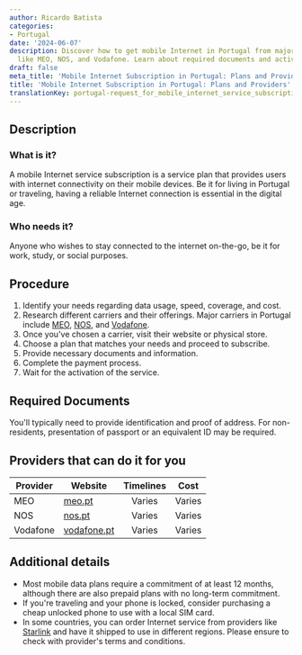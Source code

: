 ```yaml
---
author: Ricardo Batista
categories:
- Portugal
date: '2024-06-07'
description: Discover how to get mobile Internet in Portugal from major providers
  like MEO, NOS, and Vodafone. Learn about required documents and activation process.
draft: false
meta_title: 'Mobile Internet Subscription in Portugal: Plans and Providers'
title: 'Mobile Internet Subscription in Portugal: Plans and Providers'
translationKey: portugal-request_for_mobile_internet_service_subscription
---
```



## Description
### What is it?
A mobile Internet service subscription is a service plan that provides users with internet connectivity on their mobile devices. Be it for living in Portugal or traveling, having a reliable Internet connection is essential in the digital age.

### Who needs it?
Anyone who wishes to stay connected to the internet on-the-go, be it for work, study, or social purposes.

## Procedure
1. Identify your needs regarding data usage, speed, coverage, and cost.
2. Research different carriers and their offerings. Major carriers in Portugal include [MEO](https://www.meo.pt/), [NOS](https://www.nos.pt/), and [Vodafone](https://www.vodafone.pt/).
3. Once you've chosen a carrier, visit their website or physical store.
4. Choose a plan that matches your needs and proceed to subscribe.
5. Provide necessary documents and information.
6. Complete the payment process.
7. Wait for the activation of the service.

## Required Documents
You'll typically need to provide identification and proof of address. For non-residents, presentation of passport or an equivalent ID may be required. 

## Providers that can do it for you

| Provider        |     Website     |     Timelines    |       Cost      |
| --------------- | --------------- |  :-------------: | :-------------: |
| MEO             | [meo.pt](https://www.meo.pt/)            |      Varies      |        Varies       |
| NOS             | [nos.pt](https://www.nos.pt/)            |      Varies      |        Varies       |
| Vodafone        | [vodafone.pt](https://www.vodafone.pt/)            |      Varies      |        Varies       |

## Additional details
* Most mobile data plans require a commitment of at least 12 months, although there are also prepaid plans with no long-term commitment.
* If you're traveling and your phone is locked, consider purchasing a cheap unlocked phone to use with a local SIM card.
* In some countries, you can order Internet service from providers like [Starlink](https://www.starlink.com/) and have it shipped to use in different regions. Please ensure to check with provider's terms and conditions.